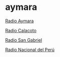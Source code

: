 # aymara

[Radio Aymara](http://stream.zeno.fm/du0x9skxum0uv)

[Radio Calacoto](https://stream.zeno.fm/z73xx5qm8rhvv)

[Radio San Gabriel](https://spanel.gcomstreaming.com:7004/)

[Radio Nacional del Perú](https://cdnh4.iblups.com/hls/OisZOgZAOB.m3u8)

